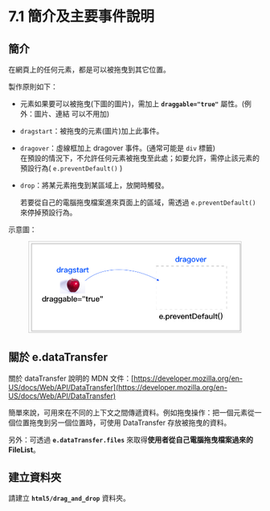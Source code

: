 # 7.1 簡介及主要事件說明

## 簡介

在網頁上的任何元素，都是可以被拖曳到其它位置。

製作原則如下：

* 元素如果要可以被拖曳(下圖的圖片)，需加上 **`draggable="true"`** 屬性。(例外：圖片、連結 可以不用加)
* `dragstart`：被拖曳的元素(圖片)加上此事件。
* `dragover`：虛線框加上 dragover 事件。(通常可能是 `div` 標籤)\
  在預設的情況下，不允許任何元素被拖曳至此處；如要允許，需停止該元素的預設行為( `e.preventDefault()` )
*   `drop`：將某元素拖曳到某區域上，放開時觸發。

    若要從自己的電腦拖曳檔案進來頁面上的區域，需透過 `e.preventDefault()` 來停掉預設行為。

示意圖：

<figure><img src="../.gitbook/assets/drag_drop_bg.png" alt=""><figcaption></figcaption></figure>



## 關於 e.dataTransfer

關於 dataTransfer 說明的 MDN 文件：[https://developer.mozilla.org/en-US/docs/Web/API/DataTransfer](https://developer.mozilla.org/en-US/docs/Web/API/DataTransfer)

簡單來說，可用來在不同的上下文之間傳遞資料。例如拖曳操作：把一個元素從一個位置拖曳到另一個位置時，可使用 DataTransfer 存放被拖曳的資料。



另外：可透過 **`e.dataTransfer.files`** 來取得**使用者從自己電腦拖曳檔案過來的 FileList**。



## 建立資料夾

請建立 **`html5/drag_and_drop`** 資料夾。

